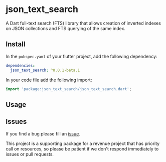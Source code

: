 <!-- 
BSD 3-Clause License
Copyright (c) 2022, GM Consult Pty Ltd
All rights reserved. 
-->

# json_text_search
A Dart full-text search (FTS) library that allows creation of inverted indexes on JSON collections and FTS querying of the same index.

## Install

In the `pubspec.yaml` of your flutter project, add the following dependency:

```yaml
dependencies:
  json_text_search: ^0.0.1-beta.1
```

In your code file add the following import:

```dart
import 'package:json_text_search/json_text_search.dart';
```

## Usage

<!-- TODO: Usage section -->

## Issues

If you find a bug please fill an [issue](https://github.com/GM-Consult-Pty-Ltd/text_analysis/issues).  

This project is a supporting package for a revenue project that has priority call on resources, so please be patient if we don't respond immediately to issues or pull requests.
